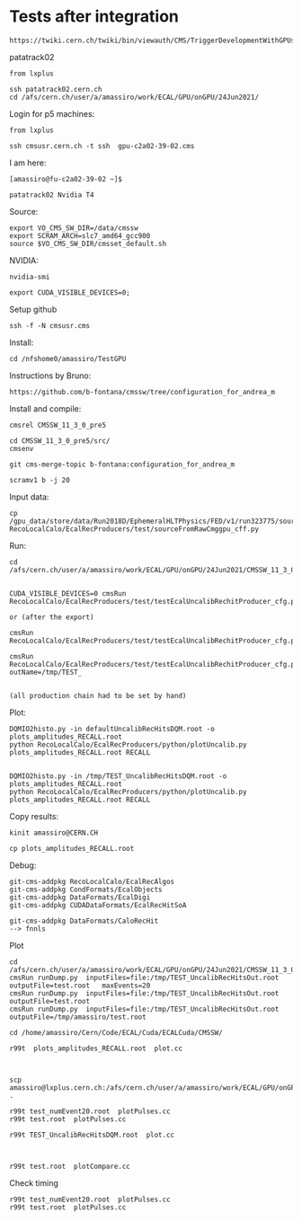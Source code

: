 Tests after integration
====

    https://twiki.cern.ch/twiki/bin/viewauth/CMS/TriggerDevelopmentWithGPUs

patatrack02
    
    from lxplus

    ssh patatrack02.cern.ch
    cd /afs/cern.ch/user/a/amassiro/work/ECAL/GPU/onGPU/24Jun2021/
    
Login for p5 machines:

    from lxplus
    
    ssh cmsusr.cern.ch -t ssh  gpu-c2a02-39-02.cms

I am here:

    [amassiro@fu-c2a02-39-02 ~]$ 

    patatrack02 Nvidia T4

Source:

    export VO_CMS_SW_DIR=/data/cmssw
    export SCRAM_ARCH=slc7_amd64_gcc900
    source $VO_CMS_SW_DIR/cmsset_default.sh

NVIDIA:

    nvidia-smi

    export CUDA_VISIBLE_DEVICES=0;

    
Setup github

    ssh -f -N cmsusr.cms

Install:

    cd /nfshome0/amassiro/TestGPU

Instructions by Bruno:

    https://github.com/b-fontana/cmssw/tree/configuration_for_andrea_m
    
Install and compile:

    cmsrel CMSSW_11_3_0_pre5

    cd CMSSW_11_3_0_pre5/src/
    cmsenv
    
    git cms-merge-topic b-fontana:configuration_for_andrea_m

    scramv1 b -j 20

    
Input data:

    cp /gpu_data/store/data/Run2018D/EphemeralHLTPhysics/FED/v1/run323775/source_cff.py     RecoLocalCalo/EcalRecProducers/test/sourceFromRawCmggpu_cff.py
    
    
Run:

    cd /afs/cern.ch/user/a/amassiro/work/ECAL/GPU/onGPU/24Jun2021/CMSSW_11_3_0_pre5/src
    
    
    CUDA_VISIBLE_DEVICES=0 cmsRun RecoLocalCalo/EcalRecProducers/test/testEcalUncalibRechitProducer_cfg.py
    
    or (after the export)
    
    cmsRun RecoLocalCalo/EcalRecProducers/test/testEcalUncalibRechitProducer_cfg.py
    
    cmsRun RecoLocalCalo/EcalRecProducers/test/testEcalUncalibRechitProducer_cfg.py   outName=/tmp/TEST_
    
    
    (all production chain had to be set by hand)

Plot:

    DQMIO2histo.py -in defaultUncalibRecHitsDQM.root -o plots_amplitudes_RECALL.root
    python RecoLocalCalo/EcalRecProducers/python/plotUncalib.py plots_amplitudes_RECALL.root RECALL

    
    DQMIO2histo.py -in /tmp/TEST_UncalibRecHitsDQM.root -o plots_amplitudes_RECALL.root
    python RecoLocalCalo/EcalRecProducers/python/plotUncalib.py plots_amplitudes_RECALL.root RECALL

 
Copy results:

    kinit amassiro@CERN.CH
    
    cp plots_amplitudes_RECALL.root  
    
    
    
Debug:

    git-cms-addpkg RecoLocalCalo/EcalRecAlgos 
    git-cms-addpkg CondFormats/EcalObjects
    git-cms-addpkg DataFormats/EcalDigi
    git-cms-addpkg CUDADataFormats/EcalRecHitSoA    
    
    git-cms-addpkg DataFormats/CaloRecHit
    --> fnnls
    

    
    
Plot

    cd /afs/cern.ch/user/a/amassiro/work/ECAL/GPU/onGPU/24Jun2021/CMSSW_11_3_0_pre5/src/ECALValidation/EcalPulseDumper/test/
    cmsRun runDump.py  inputFiles=file:/tmp/TEST_UncalibRecHitsOut.root   outputFile=test.root   maxEvents=20
    cmsRun runDump.py  inputFiles=file:/tmp/TEST_UncalibRecHitsOut.root   outputFile=test.root
    cmsRun runDump.py  inputFiles=file:/tmp/TEST_UncalibRecHitsOut.root   outputFile=/tmp/amassiro/test.root

    cd /home/amassiro/Cern/Code/ECAL/Cuda/ECALCuda/CMSSW/
    
    r99t  plots_amplitudes_RECALL.root  plot.cc
      
      
      
    scp amassiro@lxplus.cern.ch:/afs/cern.ch/user/a/amassiro/work/ECAL/GPU/onGPU/24Jun2021/CMSSW_11_3_0_pre5/src/ECALValidation/EcalPulseDumper/test/test_numEvent20.root . 
    
    r99t test_numEvent20.root  plotPulses.cc
    r99t test.root  plotPulses.cc

    r99t TEST_UncalibRecHitsDQM.root  plot.cc
    
    
    
    r99t test.root  plotCompare.cc
    
    
    
    
    
Check timing


    r99t test_numEvent20.root  plotPulses.cc
    r99t test.root  plotPulses.cc



    
    
